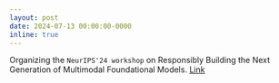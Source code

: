 ```yaml
---
layout: post
date: 2024-07-13 00:00:00-0000
inline: true
---
```


Organizing the `NeurIPS'24 workshop` on Responsibly Building the Next Generation of Multimodal Foundational Models. [Link](https://asu-apg.github.io/rbfm/)
